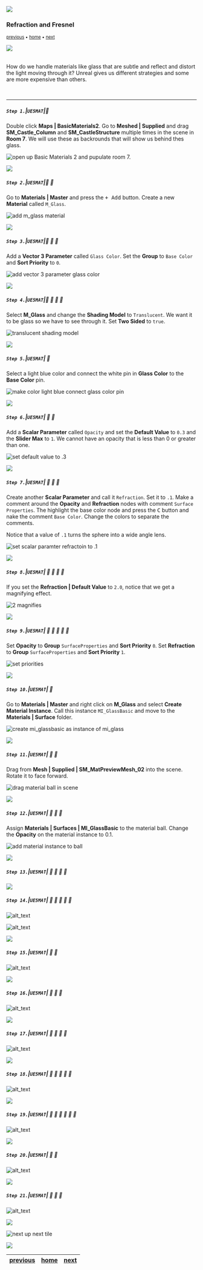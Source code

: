 ![](../images/line3.png)

### Refraction and Fresnel

<sub>[previous](../decals-ii/README.md#user-content-decals-ii) • [home](../README.md#user-content-ue5-intro-to-materials) • [next](../refract-ii/README.md#user-content-refraction-and-fresnel-ii)</sub>

![](../images/line3.png)

<img src="https://via.placeholder.com/1000x4/45D7CA/45D7CA" alt="drawing" height="4px"/>

How do we handle materials like glass that are subtle and reflect and distort the light moving through it?  Unreal gives us different strategies and some are more expensive than others.

<br>

---


##### `Step 1.`\|`UE5MAT`|:small_blue_diamond:

Double click **Maps | BasicMaterials2**.  Go to **Meshed | Supplied** and drag **SM_Castle_Column** and **SM_CastleStructure** multiple times in the scene in **Room 7**.  We will use these as backrounds that will show us behind thes glass.

![open up Basic Materials 2 and pupulate room 7.](images/addPropsRoom7.png)

![](../images/line2.png)

##### `Step 2.`\|`UE5MAT`|:small_blue_diamond: :small_blue_diamond: 

Go to **Materials | Master** and press the <kbd>+ Add</kbd> button.  Create a new **Material** called `M_Glass`.

![add m_glass material](images/addMGlass.png)

![](../images/line2.png)

##### `Step 3.`\|`UE5MAT`|:small_blue_diamond: :small_blue_diamond: :small_blue_diamond:

Add a **Vector 3 Parameter** called `Glass Color`.  Set the **Group** to `Base Color` and **Sort Priority** to `0`.

![add vector 3 parameter glass color](images/addBaseColor.png)

![](../images/line2.png)

##### `Step 4.`\|`UE5MAT`|:small_blue_diamond: :small_blue_diamond: :small_blue_diamond: :small_blue_diamond:

Select **M_Glass** and change the **Shading Model** to `Translucent`.  We want it to be glass so we have to see through it. Set **Two Sided** to `true`.

![translucent shading model](images/shadingModel.png)

![](../images/line2.png)

##### `Step 5.`\|`UE5MAT`| :small_orange_diamond:

Select a light blue color and connect the white pin in **Glass Color** to the **Base Color** pin.

![make color light blue connect glass color pin](images/lightBlueGlass.png)

![](../images/line2.png)

##### `Step 6.`\|`UE5MAT`| :small_orange_diamond: :small_blue_diamond:

Add a **Scalar Parameter** called `Opacity` and set the **Default Value** to `0.3` and the **Slider Max** to `1`.  We cannot have an opacity that is less than 0 or greater than one.

![set default value to .3](images/opacityScalarParameter.png)

![](../images/line2.png)

##### `Step 7.`\|`UE5MAT`| :small_orange_diamond: :small_blue_diamond: :small_blue_diamond:

Create another **Scalar Parameter** and call it `Refraction`.  Set it to `.1`.  Make a comment around the **Opacity** and **Refraction** nodes with comment `Surface Properties`.  The highlight the base color node and press the <kbd>C</kbd> button and nake the comment `Base Color`.  Change the colors to separate the comments.

Notice that a value of `.1` turns the sphere into a wide angle lens.

![set scalar paramter refractoin to .1](images/point1ScalarRefaction.png)

![](../images/line2.png)

##### `Step 8.`\|`UE5MAT`| :small_orange_diamond: :small_blue_diamond: :small_blue_diamond: :small_blue_diamond:

If you set the **Refraction | Default Value** to `2.0`, notice that we get a magnifying effect.

![2 magnifies](images/TwoRefraction.png)

![](../images/line2.png)

##### `Step 9.`\|`UE5MAT`| :small_orange_diamond: :small_blue_diamond: :small_blue_diamond: :small_blue_diamond: :small_blue_diamond:

Set **Opacity** to **Group** `SurfaceProperties` and **Sort Priority** `0`.  Set **Refraction** to **Group** `SurfaceProperties` and **Sort Priority** `1`.

![set priorities](images/GroupSort.png)

![](../images/line2.png)

##### `Step 10.`\|`UE5MAT`| :large_blue_diamond:

Go to **Materials | Master** and right click on **M_Glass** and select **Create Material Instance**.  Call this instance `MI_GlassBasic` and move to the **Materials | Surface** folder.

![create mi_glassbasic as instance of mi_glass](images/miGlassBasic.png)

![](../images/line2.png)

##### `Step 11.`\|`UE5MAT`| :large_blue_diamond: :small_blue_diamond: 

Drag from **Mesh | Supplied | SM_MatPreviewMesh_02** into the scene. Rotate it to face forward.

![drag material ball in scene](images/addMatBall.png)

![](../images/line2.png)


##### `Step 12.`\|`UE5MAT`| :large_blue_diamond: :small_blue_diamond: :small_blue_diamond: 

Assign **Materials | Surfaces | MI_GlassBasic** to the material ball.  Change the **Opacity** on the material instance to 0.1.

![add material instance to ball](images/addMIGlassBasic.png)

![](../images/line2.png)

##### `Step 13.`\|`UE5MAT`| :large_blue_diamond: :small_blue_diamond: :small_blue_diamond:  :small_blue_diamond: 



![](../images/line2.png)

##### `Step 14.`\|`UE5MAT`| :large_blue_diamond: :small_blue_diamond: :small_blue_diamond: :small_blue_diamond:  :small_blue_diamond: 

![alt_text](images/changeLightingMode.png)

![alt_text](images/changeRoughMet.png)

![](../images/line2.png)

##### `Step 15.`\|`UE5MAT`| :large_blue_diamond: :small_orange_diamond: 

![alt_text](images/fresnelLerp.png)

![](../images/line2.png)

##### `Step 16.`\|`UE5MAT`| :large_blue_diamond: :small_orange_diamond:   :small_blue_diamond: 

![alt_text](images/hookUPFresnellLerp.png)

![](../images/line2.png)

##### `Step 17.`\|`UE5MAT`| :large_blue_diamond: :small_orange_diamond: :small_blue_diamond: :small_blue_diamond:

![alt_text](images/lessopaqueWhiter.png)

![](../images/line2.png)

##### `Step 18.`\|`UE5MAT`| :large_blue_diamond: :small_orange_diamond: :small_blue_diamond: :small_blue_diamond: :small_blue_diamond:

![alt_text](images/centerRefract.png)

![](../images/line2.png)

##### `Step 19.`\|`UE5MAT`| :large_blue_diamond: :small_orange_diamond: :small_blue_diamond: :small_blue_diamond: :small_blue_diamond: :small_blue_diamond:

![alt_text](images/miBasicTextTitle.png)

![](../images/line2.png)

##### `Step 20.`\|`UE5MAT`| :large_blue_diamond: :large_blue_diamond:

![alt_text](images/addFrenelExpScalarParam.png)

![](../images/line2.png)

##### `Step 21.`\|`UE5MAT`| :large_blue_diamond: :large_blue_diamond: :small_blue_diamond:

![alt_text](images/.png)


![](../images/line.png)

<!-- <img src="https://via.placeholder.com/1000x100/45D7CA/000000/?text=Next Up - Refraction and Fresnel II"> -->
![next up next tile](images/banner.png)

![](../images/line.png)

| [previous](../decals-ii/README.md#user-content-decals-ii)| [home](../README.md#user-content-ue5-intro-to-materials) | [next](../refract-ii/README.md#user-content-refraction-and-fresnel-ii)|
|---|---|---|
